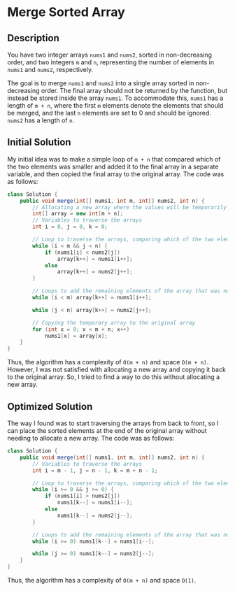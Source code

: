 # Merge Sorted Array

## Description

You have two integer arrays `nums1` and `nums2`, sorted in non-decreasing order, and two integers `m` and `n`, representing the number of elements in `nums1` and `nums2`, respectively.

The goal is to merge `nums1` and `nums2` into a single array sorted in non-decreasing order. The final array should not be returned by the function, but instead be stored inside the array `nums1`. To accommodate this, `nums1` has a length of `m + n`, where the first `m` elements denote the elements that should be merged, and the last `n` elements are set to 0 and should be ignored. `nums2` has a length of `n`.

## Initial Solution

My initial idea was to make a simple loop of `m + n` that compared which of the two elements was smaller and added it to the final array in a separate variable, and then copied the final array to the original array. The code was as follows:

```java
class Solution {
    public void merge(int[] nums1, int m, int[] nums2, int n) {
        // Allocating a new array where the values will be temporarily stored
        int[] array = new int[m + n];
        // Variables to traverse the arrays
        int i = 0, j = 0, k = 0;

        // Loop to traverse the arrays, comparing which of the two elements is smaller
        while (i < m && j < n) {
            if (nums1[i] < nums2[j])
                array[k++] = nums1[i++];
            else
                array[k++] = nums2[j++];
        }

        // Loops to add the remaining elements of the array that was not completely traversed
        while (i < m) array[k++] = nums1[i++];

        while (j < n) array[k++] = nums2[j++];

        // Copying the temporary array to the original array
        for (int x = 0; x < m + n; x++)
            nums1[x] = array[x];
    }
}
```
Thus, the algorithm has a complexity of `O(m + n)` and space `O(m + n)`. However, I was not satisfied with allocating a new array and copying it back to the original array. So, I tried to find a way to do this without allocating a new array.

## Optimized Solution

The way I found was to start traversing the arrays from back to front, so I can place the sorted elements at the end of the original array without needing to allocate a new array. The code was as follows:

```java
class Solution {
    public void merge(int[] nums1, int m, int[] nums2, int n) {
        // Variables to traverse the arrays
        int i = m - 1, j = n - 1, k = m + n - 1;

        // Loop to traverse the arrays, comparing which of the two elements is larger
        while (i >= 0 && j >= 0) {
            if (nums1[i] > nums2[j])
                nums1[k--] = nums1[i--];
            else
                nums1[k--] = nums2[j--];
        }

        // Loops to add the remaining elements of the array that was not completely traversed
        while (i >= 0) nums1[k--] = nums1[i--];

        while (j >= 0) nums1[k--] = nums2[j--];
    }
}
```
Thus, the algorithm has a complexity of `O(m + n)` and space `O(1)`.